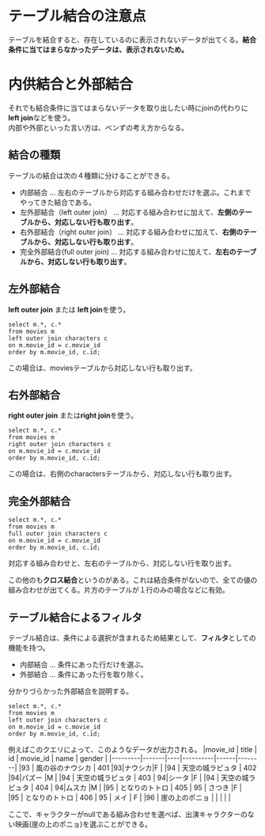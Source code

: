 # テーブル結合の注意点  

テーブルを結合すると、存在しているのに表示されないデータが出てくる。**結合条件に当てはまらなかったデータは、表示されないため。**

# 内供結合と外部結合  

それでも結合条件に当てはまらないデータを取り出したい時にjoinの代わりに**left join**などを使う。  
内部や外部といった言い方は、ベンずの考え方からなる。

## 結合の種類  

テーブルの結合は次の４種類に分けることができる。  
- 内部結合 ... 左右のテーブルから対応する組み合わせだけを選ぶ。これまでやってきた結合である。  
- 左外部結合（left outer join） ... 対応する組み合わせに加えて、**左側のテーブルから、対応しない行も取り出す**。
- 右外部結合（right outer join） ... 対応する組み合わせに加えて、**右側のテーブルから、対応しない行も取り出す**。
- 完全外部結合(full outer join) ... 対応する組み合わせに加えて、**左右のテーブルから、対応しない行も取り出す**。  

## 左外部結合  
**left outer join** または **left join**を使う。  
```
select m.*, c.*
from movies m 
left outer join characters c
on m.movie_id = c.movie_id
order by m.movie_id, c.id;
```
この場合は、moviesテーブルから対応しない行も取り出す。  

## 右外部結合  
**right outer join** または**right join**を使う。  
```
select m.*, c.*
from movies m 
right outer join characters c
on m.movie_id = c.movie_id
order by m.movie_id, c.id;
```
この場合は、右側のcharactersテーブルから、対応しない行も取り出す。  

## 完全外部結合  
```
select m.*, c.*
from movies m 
full outer join characters c
on m.movie_id = c.movie_id
order by m.movie_id, c.id;
```
対応する組み合わせと、左右のテーブルから、対応しない行を取り出す。

この他のも**クロス結合**というのがある。これは結合条件がないので、全ての値の組み合わせが出てくる。片方のテーブルが１行のみの場合などに有効。  

## テーブル結合によるフィルタ  

テーブル結合は、条件による選択が含まれるため結果として、**フィルタ**としての機能を持つ。  
- 内部結合 ... 条件にあった行だけを選ぶ。
- 外部結合 ... 条件にあった行を取り除く。  

分かりづらかった外部結合を説明する。  
```
select m.*, c.*
from movies m 
left outer join characters c
on m.movie_id = c.movie_id
order by m.movie_id, c.id;
```
例えばこのクエリによって、このようなデータが出力される。
|movie_id | title | id | movie_id | name | gender |
|---------|-------|----|----------|------|--------|
|93 | 風の谷のナウシカ | 401 |93|ナウシカ|F |
|94 | 天空の城ラピュタ | 402 |94|パズー |M |
|94 | 天空の城ラピュタ | 403 | 94|シータ |F |
|94 | 天空の城ラピュタ | 404 | 94|ムスカ |M |
|95 | となりのトトロ | 405 | 95 | さつき |F |   
|95 | となりのトトロ | 406 | 95 | メイ | F |
|96 | 崖の上のポニョ |   |      |     |    |

ここで、キャラクターがnullである組み合わせを選べば、出演キャラクターのない映画(崖の上のポニョ)を選ぶことができる。  
